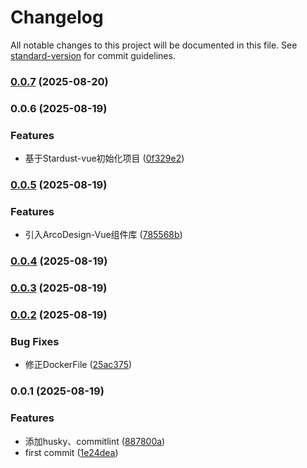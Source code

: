 # Changelog

All notable changes to this project will be documented in this file. See [standard-version](https://github.com/conventional-changelog/standard-version) for commit guidelines.

### [0.0.7](https://github.com/yxb123456cy/go-to-cloud-vue/compare/v0.0.6...v0.0.7) (2025-08-20)

### 0.0.6 (2025-08-19)


### Features

* 基于Stardust-vue初始化项目 ([0f329e2](https://github.com/yxb123456cy/go-to-cloud-vue/commit/0f329e24f08d5ee86e953951ab968ca917d3905f))

### [0.0.5](https://github.com/yxb123456cy/stardust-vue-fronted/compare/v0.0.4...v0.0.5) (2025-08-19)


### Features

* 引入ArcoDesign-Vue组件库 ([785568b](https://github.com/yxb123456cy/stardust-vue-fronted/commit/785568bcc74383411bb4dfeccb09d995fdb3d258))

### [0.0.4](https://github.com/yxb123456cy/stardust-vue-fronted/compare/v0.0.3...v0.0.4) (2025-08-19)

### [0.0.3](https://github.com/yxb123456cy/stardust-vue-fronted/compare/v0.0.2...v0.0.3) (2025-08-19)

### [0.0.2](https://github.com/yxb123456cy/stardust-vue-fronted/compare/v0.0.1...v0.0.2) (2025-08-19)


### Bug Fixes

* 修正DockerFile ([25ac375](https://github.com/yxb123456cy/stardust-vue-fronted/commit/25ac37579b34e4c1950a195bfa6e99ffd5f574c6))

### 0.0.1 (2025-08-19)


### Features

* 添加husky、commitlint ([887800a](https://github.com/yxb123456cy/stardust-vue-fronted/commit/887800a9850f6a5411bb5dcb6ab0e636b1441ac3))
* first commit ([1e24dea](https://github.com/yxb123456cy/stardust-vue-fronted/commit/1e24deaebec04b253cdb705e61353d0e71d53b60))
